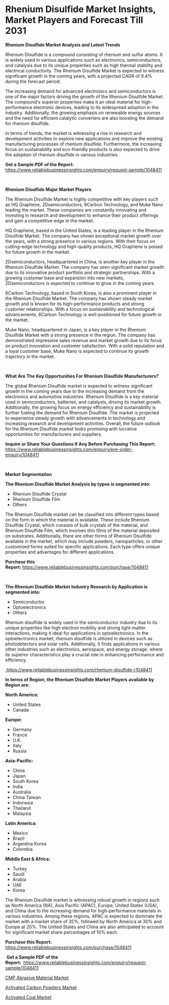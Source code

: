 <p><h1>Rhenium Disulfide Market Insights, Market Players and Forecast Till 2031</h1></p><p><strong>Rhenium Disulfide Market Analysis and Latest Trends</strong></p>
<p><p>Rhenium Disulfide is a compound consisting of rhenium and sulfur atoms. It is widely used in various applications such as electronics, semiconductors, and catalysis due to its unique properties such as high thermal stability and electrical conductivity. The Rhenium Disulfide Market is expected to witness significant growth in the coming years, with a projected CAGR of 9.4% during the forecast period.</p><p>The increasing demand for advanced electronics and semiconductors is one of the major factors driving the growth of the Rhenium Disulfide Market. The compound's superior properties make it an ideal material for high-performance electronic devices, leading to its widespread adoption in the industry. Additionally, the growing emphasis on renewable energy sources and the need for efficient catalytic converters are also boosting the demand for rhenium disulfide.</p><p>In terms of trends, the market is witnessing a rise in research and development activities to explore new applications and improve the existing manufacturing processes of rhenium disulfide. Furthermore, the increasing focus on sustainability and eco-friendly products is also expected to drive the adoption of rhenium disulfide in various industries.</p></p>
<p><strong>Get a Sample PDF of the Report:&nbsp;</strong> <a href="https://www.reliablebusinessinsights.com/enquiry/request-sample/1048411">https://www.reliablebusinessinsights.com/enquiry/request-sample/1048411</a></p>
<p>&nbsp;</p>
<p><strong>Rhenium Disulfide Major Market Players</strong></p>
<p><p>The Rhenium Disulfide Market is highly competitive with key players such as HQ Graphene, 2Dsemiconductors, 6Carbon Technology, and Muke Nano leading the market. These companies are constantly innovating and investing in research and development to enhance their product offerings and gain a competitive edge in the market.</p><p>HQ Graphene, based in the United States, is a leading player in the Rhenium Disulfide Market. The company has shown exceptional market growth over the years, with a strong presence in various regions. With their focus on cutting-edge technology and high-quality products, HQ Graphene is poised for future growth in the market.</p><p>2Dsemiconductors, headquartered in China, is another key player in the Rhenium Disulfide Market. The company has seen significant market growth due to its innovative product portfolio and strategic partnerships. With a growing customer base and expansion into new markets, 2Dsemiconductors is expected to continue to grow in the coming years.</p><p>6Carbon Technology, based in South Korea, is also a prominent player in the Rhenium Disulfide Market. The company has shown steady market growth and is known for its high-performance products and strong customer relationships. With a focus on sustainability and technological advancements, 6Carbon Technology is well-positioned for future growth in the market.</p><p>Muke Nano, headquartered in Japan, is a key player in the Rhenium Disulfide Market with a strong presence in the region. The company has demonstrated impressive sales revenue and market growth due to its focus on product innovation and customer satisfaction. With a solid reputation and a loyal customer base, Muke Nano is expected to continue its growth trajectory in the market.</p></p>
<p>&nbsp;</p>
<p><strong>What Are The Key Opportunities For Rhenium Disulfide Manufacturers?</strong></p>
<p><p>The global Rhenium Disulfide market is expected to witness significant growth in the coming years due to the increasing demand from the electronics and automotive industries. Rhenium Disulfide is a key material used in semiconductors, batteries, and catalysts, driving its market growth. Additionally, the growing focus on energy efficiency and sustainability is further fueling the demand for Rhenium Disulfide. The market is projected to experience steady growth with advancements in technology and increasing research and development activities. Overall, the future outlook for the Rhenium Disulfide market looks promising with lucrative opportunities for manufacturers and suppliers.</p></p>
<p><strong>Inquire or Share Your Questions If Any Before Purchasing This Report:</strong> <a href="https://www.reliablebusinessinsights.com/enquiry/pre-order-enquiry/1048411">https://www.reliablebusinessinsights.com/enquiry/pre-order-enquiry/1048411</a></p>
<p>&nbsp;</p>
<p><strong>Market Segmentation</strong></p>
<p><strong>The Rhenium Disulfide Market Analysis by types is segmented into:</strong></p>
<p><ul><li>Rhenium Disulfide Crystal</li><li>Rhenium Disulfide Film</li><li>Others</li></ul></p>
<p><p>The Rhenium Disulfide market can be classified into different types based on the form in which the material is available. These include Rhenium Disulfide Crystal, which consists of bulk crystals of the material, and Rhenium Disulfide Film, which involves thin films of the material deposited on substrates. Additionally, there are other forms of Rhenium Disulfide available in the market, which may include powders, nanoparticles, or other customized forms suited for specific applications. Each type offers unique properties and advantages for different applications.</p></p>
<p><strong>Purchase this Report:&nbsp;</strong><a href="https://www.reliablebusinessinsights.com/purchase/1048411">https://www.reliablebusinessinsights.com/purchase/1048411</a></p>
<p>&nbsp;</p>
<p><strong>The Rhenium Disulfide Market Industry Research by Application is segmented into:</strong></p>
<p><ul><li>Semiconductor</li><li>Optoelectronics</li><li>Others</li></ul></p>
<p><p>Rhenium disulfide is widely used in the semiconductor industry due to its unique properties like high electron mobility and strong light-matter interactions, making it ideal for applications in optoelectronics. In the optoelectronics market, rhenium disulfide is utilized in devices such as photodetectors and solar cells. Additionally, it finds applications in various other industries such as electronics, aerospace, and energy storage, where its superior characteristics play a crucial role in enhancing performance and efficiency.</p></p>
<p><a href="https://www.reliablebusinessinsights.com/rhenium-disulfide-r1048411">&nbsp;https://www.reliablebusinessinsights.com/rhenium-disulfide-r1048411</a></p>
<p><strong>In terms of Region, the Rhenium Disulfide Market Players available by Region are:</strong></p>
<p>
    <p> <strong> North America: </strong>
        <ul>
            <li>United States</li>
            <li>Canada</li>
        </ul>
        </p> 
    <p> <strong> Europe: </strong>
        <ul>
            <li>Germany</li>
            <li>France</li>
            <li>U.K.</li>
            <li>Italy</li>
            <li>Russia</li>
        </ul>
        </p> 
    <p> <strong> Asia-Pacific: </strong>
        <ul>
            <li>China</li>
            <li>Japan</li>
            <li>South Korea</li>
            <li>India</li>
            <li>Australia</li>
            <li>China Taiwan</li>
            <li>Indonesia</li>
            <li>Thailand</li>
            <li>Malaysia</li>
        </ul>
        </p> 
    <p> <strong> Latin America: </strong>
        <ul>
            <li>Mexico</li>
            <li>Brazil</li>
            <li>Argentina Korea</li>
            <li>Colombia</li>
        </ul>
        </p> 
    <p> <strong> Middle East & Africa: </strong>
        <ul>
            <li>Turkey</li>
            <li>Saudi</li>
            <li>Arabia</li>
            <li>UAE</li>
            <li>Korea</li>
        </ul>
    </p>
    </p>
<p><p>The Rhenium Disulfide market is witnessing robust growth in regions such as North America (NA), Asia Pacific (APAC), Europe, United States (USA), and China due to the increasing demand for high-performance materials in various industries. Among these regions, APAC is expected to dominate the market with a market share of 35%, followed by North America at 30% and Europe at 20%. The United States and China are also anticipated to account for significant market share percentages of 10% each.</p></p>
<p><strong>Purchase this Report: </strong><a href="https://www.reliablebusinessinsights.com/purchase/1048411">https://www.reliablebusinessinsights.com/purchase/1048411</a></p>
<p>&nbsp;<strong>Get a Sample PDF of the Report:&nbsp;&nbsp;</strong><a href="https://www.reliablebusinessinsights.com/enquiry/request-sample/1048411">https://www.reliablebusinessinsights.com/enquiry/request-sample/1048411</a></p>
<p><strong></strong></p>
<p><p><a href="https://github.com/eliyamanson4561/Market-Research-Report-List-1/blob/main/cmp-abrasive-material-market.md">CMP Abrasive Material Market</a></p><p><a href="https://github.com/AbdulKoss18/Market-Research-Report-List-1/blob/main/activated-carbon-powders-market.md">Activated Carbon Powders Market</a></p><p><a href="https://github.com/garethgwrecovery/Market-Research-Report-List-1/blob/main/activated-coal-market.md">Activated Coal Market</a></p></p>
